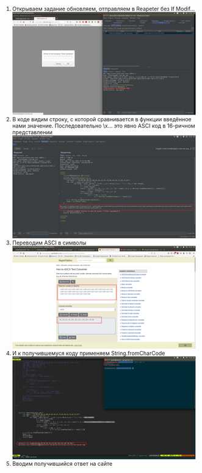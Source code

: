 1.  Открываем задание обновляем, отправляем в Reapeter без If Modif...
    ![](8_1.png)
2.  В коде видим строку, с которой сравнивается в функции введённое нами 
    значение. Последовательно \x... это явно ASCI код в 16-ричном  
    представлении
    ![](8_2.png)
3.  Переводим ASCI в символы
    ![](8_3.png)
4.  И к получившемуся коду применяем String.fromCharCode
    ![](8_4.png)
5.  Вводим получившийся ответ на сайте
    
    
